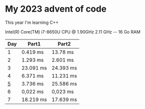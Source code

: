 # My 2023 advent of code

This year I'm learning C++ 

Intel(R) Core(TM) i7-8650U CPU @ 1.90GHz   2.11 GHz -- 16 Go RAM

| Day | Part1 | Part2 |
| --- | ----- | ----- |
| 1   | 0.419 ms | 13.78 ms |
| 2   | 1.293 ms | 2.601 ms |
| 3   | 23.091 ms | 24.393 ms |
| 4   | 6.371 ms | 11.231 ms |
| [5](./05/README.md)   | 3.736 ms | 25.586 ms |
| 6   | 0,022 ms | 0,023 ms|
| 7   | 18.219 ms | 17.639 ms |